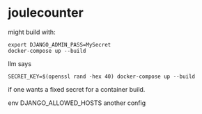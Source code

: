 # joulecounter

might build with:

```
export DJANGO_ADMIN_PASS=MySecret
docker-compose up --build
```

llm says
```
SECRET_KEY=$(openssl rand -hex 40) docker-compose up --build
```
if one wants a fixed secret for a container build.

env DJANGO_ALLOWED_HOSTS another config